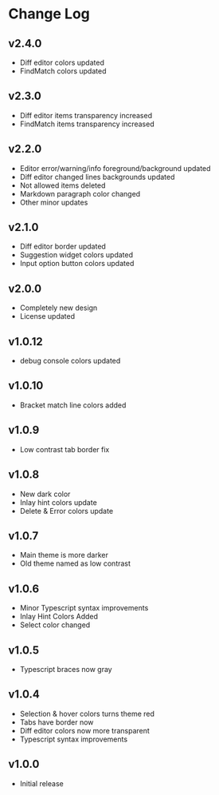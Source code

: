 # Change Log

## v2.4.0
- Diff editor colors updated
- FindMatch colors updated

## v2.3.0
- Diff editor items transparency increased
- FindMatch items transparency increased

## v2.2.0
- Editor error/warning/info foreground/background updated
- Diff editor changed lines backgrounds updated
- Not allowed items deleted
- Markdown paragraph color changed
- Other minor updates

## v2.1.0
- Diff editor border updated
- Suggestion widget colors updated
- Input option button colors updated

## v2.0.0
- Completely new design
- License updated

## v1.0.12
- debug console colors updated  

## v1.0.10
- Bracket match line colors added  

## v1.0.9
- Low contrast tab border fix  

## v1.0.8
- New dark color
- Inlay hint colors update
- Delete & Error colors update  

## v1.0.7
- Main theme is more darker
- Old theme named as low contrast  

## v1.0.6
- Minor Typescript syntax improvements
- Inlay Hint Colors Added
- Select color changed  

## v1.0.5
- Typescript braces now gray  

## v1.0.4
- Selection & hover colors turns theme red
- Tabs have border now
- Diff editor colors now more transparent
- Typescript syntax improvements  

## v1.0.0
- Initial release  
